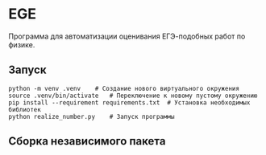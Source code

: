 # EGE

Программа для автоматизации оценивания ЕГЭ-подобных работ по физике.

## Запуск

```
python -m venv .venv    # Создание нового виртуального окружения
source .venv/bin/activate   # Переключение к новому пустому окружению
pip install --requirement requirements.txt  # Установка необходимых библиотек
python realize_number.py    # Запуск программы
```

## Сборка независимого пакета
